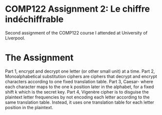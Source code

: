 # COMP122 Assignment 2: Le chiffre indéchiffrable
Second assignment of the COMP122 course I attended at University of Liverpool.
# The Assignment
Part 1, encrypt and decrypt one letter (or other small unit) at a time.
Part 2, Monoalphabetical substitution ciphers are ciphers that decrypt and encrypt characters according to one fixed translation table.
Part 3, Caesar- where each character maps to the one k position later in the alphabet, for a fixed shift k which is the secret key.
Part 4, Vigenère cipher is to disguise the plaintext letter frequencies by not encoding each letter according to the same translation table. Instead, it uses one translation table for each letter position in the plaintext. 
